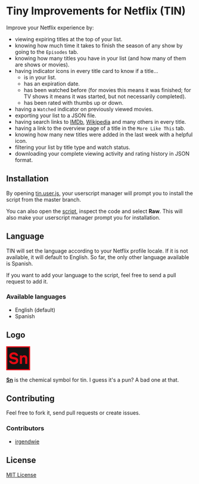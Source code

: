 # Tiny Improvements for Netflix (TIN)

Improve your Netflix experience by:
- viewing expiring titles at the top of your list.
- knowing how much time it takes to finish the season of any show by going to the `Episodes` tab.
- knowing how many titles you have in your list (and how many of them are shows or movies).
- having indicator icons in every title card to know if a title...
  - is in your list.
  - has an expiration date.
  - has been watched before (for movies this means it was finished; for TV shows it means it was started, but not necessarily completed).
  - has been rated with thumbs up or down.
- having a `Watched` indicator on previously viewed movies.
- exporting your list to a JSON file.
- having search links to [IMDb](https://www.imdb.com/), [Wikipedia](https://www.wikipedia.org/) and many others in every title.
- having a link to the overview page of a title in the `More Like This` tab.
- knowing how many new titles were added in the last week with a helpful icon.
- filtering your list by title type and watch status.
- downloading your complete viewing activity and rating history in JSON format.

## Installation

By opening [tin.user.js](https://github.com/ignaeche/tin/raw/master/tin.user.js), your userscript manager will prompt you to install the script from the master branch.

You can also open the [script](tin.user.js), inspect the code and select **Raw**. This will also make your userscript manager prompt you for installation.

## Language

TIN will set the language according to your Netflix profile locale. If it is not available, it will default to English. So far, the only other language available is Spanish.

If you want to add your language to the script, feel free to send a pull request to add it.

### Available languages

- English (default)
- Spanish

## Logo

![Sn](images/tin.png "The chemical symbol for tin")

[**Sn**](https://en.wikipedia.org/wiki/Tin) is the chemical symbol for tin. I guess it's a pun? A bad one at that.

## Contributing

Feel free to fork it, send pull requests or create issues.

### Contributors

- [irgendwie](https://github.com/irgendwie)

## License

[MIT License](LICENSE)
